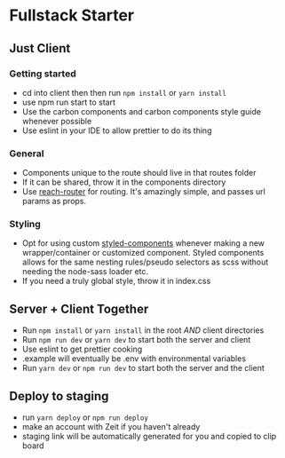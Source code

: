 # Fullstack Starter

## Just Client

### Getting started
* cd into client then then run `npm install` or `yarn install`
* use npm run start to start
* Use the carbon components and carbon components style guide whenever possible
* Use eslint in your IDE to allow prettier to do its thing

### General
* Components unique to the route should live in that routes folder
* If it can be shared, throw it in the components directory
* Use [reach-router](https://reach.tech/router/example/basic) for routing. It's amazingly simple, and passes url params as props.

### Styling
* Opt for using custom [styled-components](https://styled-components.com) whenever making a new wrapper/container or customized component. Styled components allows for the same nesting rules/pseudo selectors as scss without needing the node-sass loader etc.
* If you need a truly global style, throw it in index.css

## Server + Client Together
* Run `npm install` or `yarn install` in the root *AND* client directories
* Run `npm run dev` or `yarn dev` to start both the server and client
* Use eslint to get prettier cooking
* .example will eventually be .env with environmental variables
* Run `yarn dev` or `npm run dev` to start both the server and the client


## Deploy to staging
* run `yarn deploy` or `npm run deploy`
* make an account with Zeit if you haven't already
* staging link will be automatically generated for you and copied to clip board